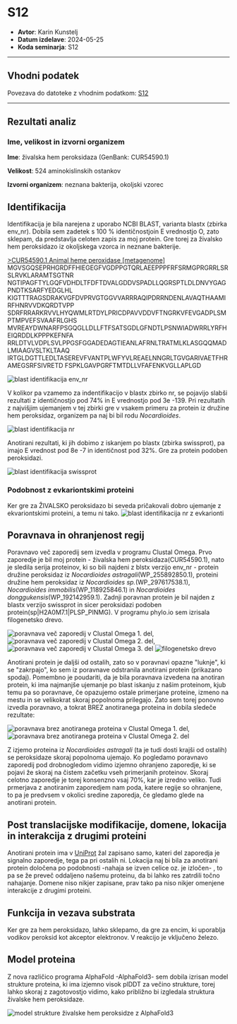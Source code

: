 ﻿# S12

- **Avtor**: Karin Kunstelj
- **Datum izdelave**: 2024-05-25
- **Koda seminarja**: S12

---
## Vhodni podatek
Povezava do datoteke z vhodnim podatkom: [S12](naloge/s12-input.md)

---
## Rezultati analiz

### Ime, velikost in izvorni organizem

**Ime**: živalska hem peroksidaza (GenBank: CUR54590.1)

**Velikost**: 524 aminokislinskih ostankov

**Izvorni organizem**: neznana bakterija, okoljski vzorec

## Identifikacija
Identifikacija je bila narejena z uporabo NCBI BLAST, varianta blastx (zbirka env_nr). Dobila sem zadetek s 100 % identičnostjoin E vrednostjo O, zato sklepam, da predstavlja celoten zapis za moj protein. Gre torej za živalsko hem peroksidazo iz okoljskega vzorca in neznane bakterije.

[>CUR54590.1 Animal heme peroxidase [metagenome]](https://www.ncbi.nlm.nih.gov/protein/CUR54590.1)
MGVSGQSEPRHGRDFFHIEGEGFVGDPPGTQRLAEEPPPFRFSRMGPRGRRLSRSLRVKLARAMTSGTNR
NGTIPAGFTYLGQFVDHDLTFDFTDVALGDDVSPADLLQGRSPTLDLDNVYGAGPNDTKSARFYEDGLHL
KIGTTTRAGSDRAKVGFDVPRVGTGGVVARRRAQIPDRRNDENLAVAQTHAAMIRFHNRVVDKQRDTVPP
SDRFRRARKRVVLHYQWMLRTDYLPRICDPAVVDDVFTNGRKVFEVGADPLSMPTMPVEFSVAAFRLGHS
MVREAYDWNARFPSGQGLLDLLFTFSATSGDLGFNDTLPSNWIADWRRLYRFHEIQRDDLKPPPKEFNFA
RRLDTVLVDPLSVLPPGSFGGADEDAGTIEANLAFRNLTRATMLKLASGQQMADLMIAAGVSLTKLTAAQ
IRTGLDGTTLEDLTASEREVFVANTPLWFYVLREAELNNGRLTGVGARIVAETFHRAMEGSRFSIVRETD
FSPKLGAVPGRFTMTDLLVFAFENKVGLLAPLGD

![blast identifikacija env_nr](S12-BLASTX_env_nr.png)

V kolikor pa vzamemo za indentifikacijo v blastx zbirko nr, se pojavijo slabši rezultati z identičnostjo pod 74% in E vrednostjo pod 3e -139. Pri rezultatih z najvišjim ujemanjem v tej zbirki gre v vsakem primeru za protein iz družine hem peroksidaz, organizem pa naj bi bil rodu *Nocardioides*.

![blast identifikacija nr](S12-BLASTX_nr.png)

Anotirani rezultati, ki jih dobimo z iskanjem po blastx (zbirka swissprot), pa imajo E vrednost pod 8e -7 in identičnost pod 32%. Gre za protein podoben peroksidazi.

![blast identifikacija swissprot](S12-BLASTX_swissprot.png)

### Podobnost z evkariontskimi proteini
Ker gre za ŽIVALSKO peroksidazo bi seveda pričakovali dobro ujemanje z ekvariontskimi proteini, a temu ni tako. 
![blast identifikacija nr z evkarionti](S12-BLASTX_nr_evkarionti)

## Poravnava in ohranjenost regij
Poravnavo več zaporedij sem izvedla v programu Clustal Omega. Prvo zaporedje je bil moj protein - živalska hem peroksidaza(CUR54590.1), nato je sledila serija proteinov, ki so bili najdeni z blstx verzijo env_nr - protein družine peroksidaz iz *Nocardioides astragali*(WP_255892850.1), proteini družine hem peroksidaz iz *Nocardioides sp.*(WP_297617538.1),  *Nocardioides immobilis*(WP_118925846.1) in *Nocardioides donggukensis*(WP_192142959.1). Zadnji poravnan protein je bil najden z blastx verzijo swissprot in sicer peroksidazi podoben protein(sp|H2A0M7.1|PLSP_PINMG). V programu phylo.io sem izrisala filogenetsko drevo.

![poravnava več zaporedij v Clustal Omega 1. del](S12-ClustalOmega_poravnava_vec_zaporedij_1), 
![poravnava več zaporedij v Clustal Omega 2. del](S12-ClustalOmega_poravnava_vec_zaporedij_2),
![poravnava več zaporedij v Clustal Omega 3. del](S12-ClustalOmega_poravnava_vec_zaporedij_3)
![filogenetsko drevo](S12-ClustalOmega_poravnava_vec_zaporedij_filogenetsko_drevo)

Anotirani protein je daljši od ostalih, zato so v poravnavi opazne "luknje", ki se "zakrpajo", ko sem iz poravnave odstranila anotirani protein (prikazano spodaj).
Pomembno je poudariti, da je bila poravnava izvedena na anotiran protein, ki ima najmanjše ujemanje po blast iskanju z našim proteinom, kjub temu pa so poravnave, če opazujemo ostale primerjane proteine, izmeno na mestu in se velikokrat skoraj popolnoma prilegajo.
Zato sem torej ponovno izvedla poravnavo, a tokrat BREZ anotiranega proteina in dobila sledeče rezultate:

![poravnava brez anotiranega proteina v Clustal Omega 1. del](S12-ClustalOmega_poravnava_brez_anotacije_1), 
![poravnava brez anotiranega proteina v Clustal Omega 2. del](S12-ClustalOmega_poravnava_brez_anotacije_2)

Z izjemo proteina iz *Nocardioides astragali* (ta je tudi dosti krajši od ostalih) se peroksidaze skoraj popolnoma ujemajo. Ko pogledamo poravnavo zaporedij pod drobnogledom vidimo izjemno ohranjeno zaporedje, ki se pojavi že skoraj na čistem začetku vseh primerjanih proteinov. Skoraj celotno zaporedje je torej konsenzno vsaj 70%, kar je izredno veliko. Tudi prmerjava z anotiranim zaporedjem nam poda, katere regije so ohranjene, to pa je predvsem v okolici sredine zaporedja, če gledamo glede na anotirani protein.


## Post translacijske modifikacije, domene, lokacija in interakcija z drugimi proteini
Anotirani protein ima v [UniProt](https://www.uniprot.org/uniprotkb/H2A0M7/entry#ptm_processing) žal zapisano samo, kateri del zaporedja je signalno zaporedje, tega pa pri ostalih ni. Lokacija naj bi bila za anotirani protein določena po podobnosti -nahaja se izven celice oz. je izločen- , to pa se že preveč oddaljeno našemu proteinu, da bi lahko res zatrdili točno nahajanje. 
Domene niso nikjer zapisane, prav tako pa niso nikjer omenjene interakcije z drugimi proteini.

## Funkcija in vezava substrata
Ker gre za hem peroksidazo, lahko sklepamo, da gre za encim, ki uporablja vodikov peroksid kot akceptor elektronov. V reakcijo je vključeno železo.

## Model proteina
Z nova različico programa AlphaFold -AlphaFold3- sem dobila izrisan model strukture proteina, ki ima izjemno visok plDDT za večino strukture, torej lahko skoraj z zagotovostjo vidimo, kako približno bi izgledala struktura živalske hem peroksidaze.

![model strukture živalske hem peroksidze z AlphaFold3](S12-AlphaFold3)